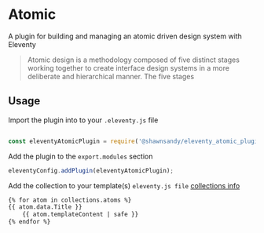 # Atomic

A plugin for building and managing an atomic driven design system with Eleventy

> Atomic design is a methodology composed of five distinct stages working together to create interface design systems in a more deliberate and hierarchical manner.
> The five stages

## Usage

Import the plugin into to your `.eleventy.js` file

``` js

const eleventyAtomicPlugin = require('@shawnsandy/eleventy_atomic_plugin');

```

Add the plugin to the `export.modules` section

``` js
eleventyConfig.addPlugin(eleventyAtomicPlugin);

```

Add the collection to your template(s) `eleventy.js file` <a href="https://www.11ty.io/docs/collections/" target="_blank">collections info</a>

``` html
{% for atom in collections.atoms %}
{{ atom.data.Title }}
    {{ atom.templateContent | safe }}
{% endfor %}

```
